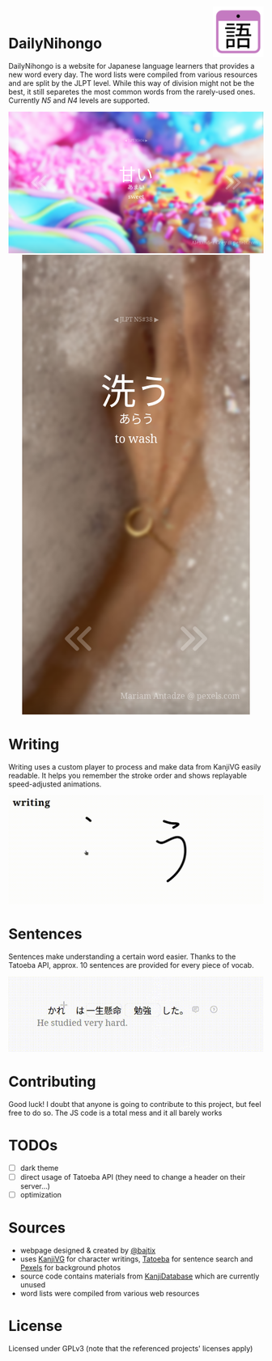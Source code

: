 <img align="right" width="100" height="100" src="assets/favicon.svg"><br>

# DailyNihongo
DailyNihongo is a website for Japanese language learners that provides a new word every day. The word lists were compiled from various resources and are split by the JLPT level. While this way of division might not be the best, it still separetes the most common words from the rarely-used ones. Currently *N5* and *N4* levels are supported.

<p align=center>
    <img src="github/amai-desktop.png"><br>
    <img src="github/arau-mobile.png">
</p>

# Writing
Writing uses a custom player to process and make data from KanjiVG easily readable. It helps you remember the stroke order and shows replayable speed-adjusted animations.

<p align=center>
    <img src="github/writing-anim.gif">
</p>

# Sentences
Sentences make understanding a certain word easier. Thanks to the Tatoeba API, approx. 10 sentences are provided for every piece of vocab.

<p align=center>
    <img src="github/sentence-anim.gif">
</p>

# Contributing
Good luck! I doubt that anyone is going to contribute to this project, but feel free to do so. The JS code is a total mess and it all barely works

# TODOs
- [ ] dark theme
- [ ] direct usage of Tatoeba API (they need to change a header on their server...)
- [ ] optimization 

# Sources
+ webpage designed & created by [@bajtix](https://github.com/Bajtix)
+ uses [KanjiVG](https://github.com/KanjiVG/kanjivg) for character writings, [Tatoeba](https://tatoeba.org/en) for sentence search and [Pexels](https://www.pexels.com/) for background photos
+ source code contains materials from [KanjiDatabase](https://www.kanjidatabase.com/) which are currently unused
+ word lists were compiled from various web resources

# License
Licensed under GPLv3 (note that the referenced projects' licenses apply)